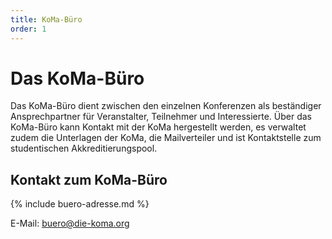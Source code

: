 ```yaml
---
title: KoMa-Büro
order: 1
---
```


# Das KoMa-Büro

Das KoMa-Büro dient zwischen den einzelnen Konferenzen als beständiger Ansprechpartner für Veranstalter, Teilnehmer und Interessierte. Über das KoMa-Büro kann Kontakt mit der KoMa hergestellt werden, es verwaltet zudem die Unterlagen der KoMa, die Mailverteiler und ist Kontaktstelle zum studentischen Akkreditierungspool.

## Kontakt zum KoMa-Büro

{% include buero-adresse.md %}

E-Mail: <buero@die-koma.org>
